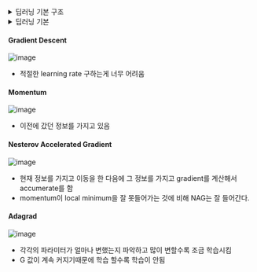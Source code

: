 <details><summary> 딥러닝 기본 구조 </summary>
  
#### Data
문제를 어떻게 해결할건지에 따라 데이터가 달라짐

#### Model
내가 알고 싶어하는 것으로 바꿔주는 것
AlexNet, GoogleNet 등등 존재

#### Loss
원하는 것을 성취하기 위한 proxy
Ex. MSE, CE, MLE

#### Optimizzation Algorithm
실제 환경에서 잘 작동하도록 사용하는 테크닉
</details>

<details><summary> 딥러닝 기본  </summary>

### Linear Regression
$$
y=x+b
$$

### Deep NN
![image](https://user-images.githubusercontent.com/63588046/152712592-4444895b-3ce6-405c-80a4-1e6c92224fc6.png)

왜 딥러닝이 잘되?
* 인간의 뇌를 본따서
* layer의 개수가 1개여도 충분히 설명 가능 하지만 여러 층이여야 더 빠르게 설명할 수 있다.

#### loss function
* Regression : MSE 
* Classification : CE => y값이 원핫 인코딩으로 되어있음, 그래서 원하는 값만 더 커지게 하고 싶음
* Probability : MLE => 출력값이 단지 숫자가 아니라 확률적인 것을 알고 싶을때


#### Gradient Descent
편미분 사용해서 minimum 값을 찾으러 감

#### Generalization
* 일반화 성질을 높임
![image](https://user-images.githubusercontent.com/63588046/152716728-da631c0b-eb5f-4d5f-94cc-5ec6e6702e76.png)

#### Cross-validation (=K-Fold)
* 학습데이터와 테스트 데이터를 나눠서 학습
* k개로 나눠서 그중 1개를 validation으로 사용
* Test 데이터는 절대 학습때 사용하지 않는다.

#### Bias & Variance
![image](https://user-images.githubusercontent.com/63588046/152716983-010bbd1e-80db-4d2d-ba65-04d1ac583a58.png)

* 일반적으로 loss에는 bias^2, variance, noise 모두 존재
* Bias와 Variance 둘 다 줄이는 것은 어렵다.

![image](https://user-images.githubusercontent.com/63588046/152717519-3ec7af5f-08e3-430d-a33d-e99aaabe3eea.png)

#### Bootstrapping
학습데이터를 여러개로 만들어서 각 데이터당 다른 모델을 사용해서 학습을 한다.
* Bagging(=앙상블) : 나온 output 값을 평균내서 결과를 구한다.
* Boosting : 모델을 sequence하게 만듬. 처음 모델을 만들고 그 다음 모델을 첫 모델에서 학습을 잘 못하는 것을 학습 잘하도록 만듬

#### Gradient Descent Method
* Stochastic gradient Descent : 1개의 sample로 gradient update
* Mini-batch gradient Descent : 여러개의 sample로 gradient update
* Batch gradient Descent : 데이터 전체로로 gradient update

#### Batch-size의 중요성
* Large batch-size=>sharp minimizer
* small batch-size=>flat minimizer
![image](https://user-images.githubusercontent.com/63588046/152718136-dfe1d73e-0064-40db-bfd4-4f4c3cc0402c.png)
sharp할 경우 약간의 차이로 인하여 결과값이 많이 차이남 => small batch가 일반적으로 더 좋은 성능을 보인다.

</details>
  
#### Gradient Descent
![image](https://user-images.githubusercontent.com/63588046/152719316-5785eea4-407a-40da-ae6d-546940cd5bab.png)
* 적절한 learning rate 구하는게 너무 어려움

#### Momentum
![image](https://user-images.githubusercontent.com/63588046/152719460-24c13f7d-6be2-4466-ba84-46ca570137f1.png)
* 이전에 갔던 정보를 가지고 있음 

#### Nesterov Accelerated Gradient
![image](https://user-images.githubusercontent.com/63588046/152719746-0729c46e-ed6d-48fd-b903-8b7e29daf2e2.png)
* 현재 정보를 가지고 이동을 한 다음에 그 정보를 가지고 gradient를 계산해서 accumerate를 함
* momentum이 local minimum을 잘 못들어가는 것에 비해 NAG는 잘 들어간다.
    
#### Adagrad
![image](https://user-images.githubusercontent.com/63588046/152719874-786d31b1-beba-4efa-919a-741008646a5a.png)

* 각각의 파라미터가 얼마나 변했는지 파악하고 많이 변할수록 조금 학습시킴
* G 값이 계속 커지기때문에 학습 할수록 학습이 안됨

